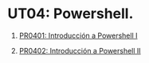 # UT04: Powershell.

1. [PR0401: Introducción a Powershell I](./practicas/PR0401/IntroduccionPowershell.md)

2. [PR0402: Introducción a Powershell II](./practicas/PR0402/IntroduccionPowershell2.md)